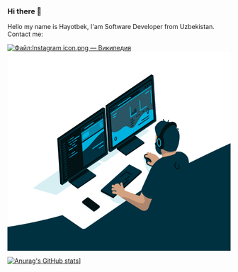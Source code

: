### Hi there 👋
Hello my name is Hayotbek, I'am Software Developer from Uzbekistan.
Contact me:
<!-- Instagram: https://www.instagram.com/hayotbekabdulazizov200 -->
<a href="https://www.instagram.com/hayotbekabdulazizov200"> 
<img src="https://upload.wikimedia.org/wikipedia/commons/thumb/a/a5/Instagram_icon.png/2048px-Instagram_icon.png" alt="Файл:Instagram icon.png — Википедия" jsname="HiaYvf" jsaction="load:XAeZkd;" class="n3VNCb" data-noaft="1" style="width: 83px; height: 83px; margin: 0px;"> </a>

<img alt="GIF" src="https://github.com/DJWOMS/DJWOMS/raw/main/code.gif?raw=true" style="max-width: 100%;" width="750" height="450" align="center">

[![Anurag's GitHub stats](https://github-readme-stats.vercel.app/api?username=Hayotbekabdulazizov)](https://github.com/anuraghazra/github-readme-stats)]


